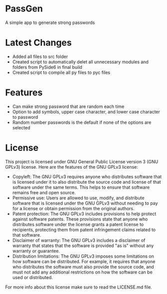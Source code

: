 # PassGen
A simple app to generate strong passwords

# Latest Changes
- Added all files to src folder
- Created script to automatically delet all unnecessary modules and folders from PySide6 in final build
- Created script to compile all py files to pyc files

# Features
- Can make strong password that are random each time
- Option to add symbols, upper case character, and lower case character to password
- Random number passwords is the default if none of the options are selected

# License
This project is licensed under GNU General Public License version 3 (GNU GPLv3) license.
Here are the features of the GNU GPLv3 license:
- Copyleft: The GNU GPLv3 requires anyone who distributes software that is licensed under it to also distribute the source code and license of that software under the same terms. This helps to ensure that software remains free and open source.
- Permissive use: Users are allowed to use, modify, and distribute software that is licensed under the GNU GPLv3 without needing to pay for a license or obtain permission from the original authors.
- Patent protection: The GNU GPLv3 includes provisions to help protect against software patents. These provisions state that anyone who distributes software under the license grants a patent license to recipients, protecting them from patent infringement claims related to that software.
- Disclaimer of warranty: The GNU GPLv3 includes a disclaimer of warranty that states that the software is provided "as is" without any warranty or guarantee.
- Distribution limitations: The GNU GPLv3 imposes some limitations on how software can be distributed. For example, it requires that anyone who distributes the software must also provide the source code, and must not add any additional restrictions on how the software can be used or distributed.

For more info about this license make sure to read the LICENSE.md file.
